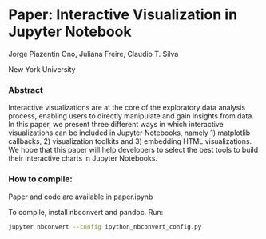 # Paper: Interactive Visualization in Jupyter Notebook

Jorge Piazentin Ono, Juliana Freire, Claudio T. Silva

New York University

### Abstract

Interactive visualizations are at the core of the exploratory data analysis process, enabling users to directly manipulate and gain insights from data. In this paper, we present three different ways in which interactive visualizations can be included in Jupyter Notebooks, namely 1) matplotlib callbacks, 2) visualization toolkits and 3) embedding HTML visualizations. We hope that this paper will help developers to select the best tools to build their interactive charts in Jupyter Notebooks.

### How to compile:
Paper and code are available in paper.ipynb

To compile, install nbconvert and pandoc. Run:

```sh
jupyter nbconvert --config ipython_nbconvert_config.py
```
